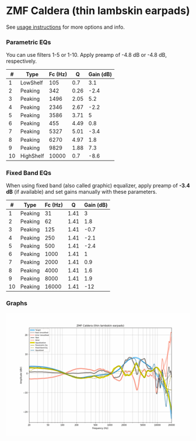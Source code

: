 # ZMF Caldera (thin lambskin earpads)
See [usage instructions](https://github.com/jaakkopasanen/AutoEq#usage) for more options and info.

### Parametric EQs
You can use filters 1-5 or 1-10. Apply preamp of -4.8 dB or -4.8 dB, respectively.

|   # | Type      |   Fc (Hz) |    Q |   Gain (dB) |
|-----|-----------|-----------|------|-------------|
|   1 | LowShelf  |       105 | 0.7  |         3.1 |
|   2 | Peaking   |       342 | 0.26 |        -2.4 |
|   3 | Peaking   |      1496 | 2.05 |         5.2 |
|   4 | Peaking   |      2346 | 2.67 |        -2.2 |
|   5 | Peaking   |      3586 | 3.71 |         5   |
|   6 | Peaking   |       455 | 4.49 |         0.8 |
|   7 | Peaking   |      5327 | 5.01 |        -3.4 |
|   8 | Peaking   |      6270 | 4.97 |         1.8 |
|   9 | Peaking   |      9829 | 1.88 |         7.3 |
|  10 | HighShelf |     10000 | 0.7  |        -8.6 |

### Fixed Band EQs
When using fixed band (also called graphic) equalizer, apply preamp of **-3.4 dB** (if available) and set gains manually with these parameters.

|   # | Type    |   Fc (Hz) |    Q |   Gain (dB) |
|-----|---------|-----------|------|-------------|
|   1 | Peaking |        31 | 1.41 |         3   |
|   2 | Peaking |        62 | 1.41 |         1.8 |
|   3 | Peaking |       125 | 1.41 |        -0.7 |
|   4 | Peaking |       250 | 1.41 |        -2.1 |
|   5 | Peaking |       500 | 1.41 |        -2.4 |
|   6 | Peaking |      1000 | 1.41 |         1   |
|   7 | Peaking |      2000 | 1.41 |         0.9 |
|   8 | Peaking |      4000 | 1.41 |         1.6 |
|   9 | Peaking |      8000 | 1.41 |         1.9 |
|  10 | Peaking |     16000 | 1.41 |       -12   |

### Graphs
![](./ZMF%20Caldera%20(thin%20lambskin%20earpads).png)
